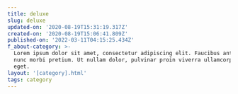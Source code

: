 ```yaml
---
title: deluxe
slug: deluxe
updated-on: '2020-08-19T15:31:19.317Z'
created-on: '2020-08-19T15:06:41.809Z'
published-on: '2022-03-11T04:15:25.434Z'
f_about-category: >-
  Lorem ipsum dolor sit amet, consectetur adipiscing elit. Faucibus ante velit
  nunc morbi pretium. Ut nullam dolor, pulvinar proin viverra ullamcorper ac,
  eget.
layout: '[category].html'
tags: category
---
```



